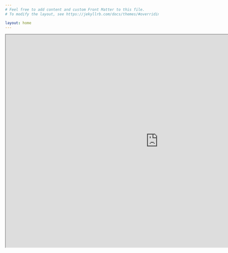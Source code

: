```yaml
---
# Feel free to add content and custom Front Matter to this file.
# To modify the layout, see https://jekyllrb.com/docs/themes/#overriding-theme-defaults

layout: home
---
```


<iframe width="1000" height="700" title="someTitle" scrolling="no" src ="https://renderstuff.com/tools/360-panorama-web-viewer-embed/?image=https://fbisinger.github.io/info/assets/test.jpeg"><iframe>